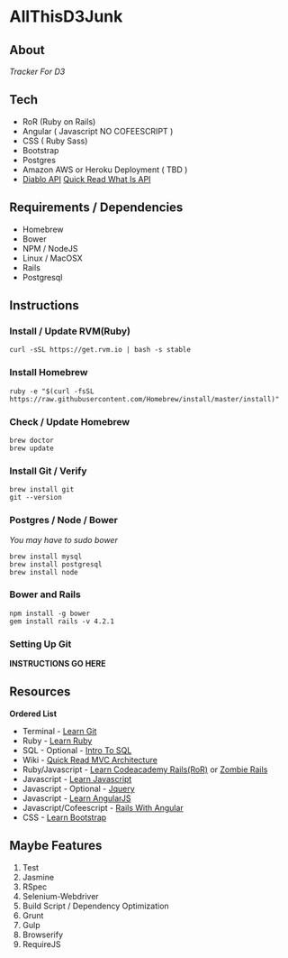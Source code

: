 # AllThisD3Junk
## About
*Tracker For D3*

## Tech

* RoR (Ruby on Rails)
* Angular ( Javascript NO COFEESCRIPT )
* CSS ( Ruby Sass)
* Bootstrap
* Postgres
* Amazon AWS or Heroku Deployment ( TBD )
* [Diablo API](http://blizzard.github.io/d3-api-docs/) [Quick Read What Is API](http://en.wikipedia.org/wiki/Application_programming_interface)

## Requirements / Dependencies

* Homebrew
* Bower
* NPM / NodeJS
* Linux / MacOSX
* Rails
* Postgresql

## Instructions

### Install / Update RVM(Ruby)
```
curl -sSL https://get.rvm.io | bash -s stable
```
### Install Homebrew

```
ruby -e "$(curl -fsSL https://raw.githubusercontent.com/Homebrew/install/master/install)"
```
### Check / Update Homebrew

```
brew doctor
brew update
```
### Install Git / Verify

```
brew install git
git --version
```

### Postgres / Node / Bower
*You may have to sudo bower*
```
brew install mysql
brew install postgresql
brew install node
```

### Bower and Rails
```
npm install -g bower
gem install rails -v 4.2.1
```
### Setting Up Git

**INSTRUCTIONS GO HERE**

## Resources

**Ordered List**

* Terminal - [Learn Git](https://www.codeschool.com/paths/git)
* Ruby - [Learn Ruby](http://www.codecademy.com/en/tracks/ruby)
* SQL - Optional - [Intro To SQL](https://www.khanacademy.org/computing/computer-programming/sql)
* Wiki - [Quick Read MVC Architecture](http://en.wikipedia.org/wiki/Model%E2%80%93view%E2%80%93controller)
* Ruby/Javascript - [Learn Codeacademy Rails(RoR)](http://www.codecademy.com/en/learn/learn-rails) or [Zombie Rails](http://railsforzombies.org/)
* Javascript - [Learn Javascript](http://www.codecademy.com/en/tracks/javascript)
* Javascript - Optional - [Jquery](http://www.codecademy.com/en/tracks/jquery)
* Javascript - [Learn AngularJS](http://www.codecademy.com/en/learn/learn-angularjs)
* Javascript/Cofeescript - [Rails With Angular](http://angular-rails.com/)
* CSS - [Learn Bootstrap](https://www.codeschool.com/courses/blasting-off-with-bootstrap)

## Maybe Features

1. Test
  1. Jasmine
  2. RSpec
  3. Selenium-Webdriver
2. Build Script / Dependency Optimization
  1. Grunt
  2. Gulp
  3. Browserify
  4. RequireJS
 


